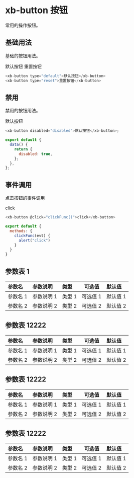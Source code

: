 # xb-button 按钮

常用的操作按钮。

## 基础用法

基础的按钮用法。

<div class="demo-button">
  <div>
    <xb-button type="default">默认按钮</xb-button>
    <xb-button type="reset">重置按钮</xb-button>
  </div>
</div>

```js
<xb-button type="default">默认按钮</xb-button>
<xb-button type="reset">重置按钮</xb-button>
```

## 禁用

禁用的按钮用法。

<div class="demo-button">
  <div>
    <xb-button disabled="disabled" >默认按钮</xb-button>
  </div>
</div>

```js
<xb-button disabled="disabled">默认按钮</xb-button>;

export default {
  data() {
    return {
      disabled: true,
    };
  },
};
```

## 事件调用

点击按钮的事件调用

<div class="demo-button">
  <div>
    <xb-button @click="clickFunc()">click</xb-button>
  </div>
</div>

```js
<xb-button @click="clickFunc()">click</xb-button>

export default {
  methods: {
    clickFunc(evt) {
      alert("click")
    }
  }
}
```

<script>
export default {
  data(){
    return{
      disabled:true
    }
  },
  methods: {
    clickFunc(evt) {
      alert("click")
    }
  }
}
</script>

[^_^]: update

  ## 参数表 1

  | 参数名   | 参数说明   | 类型   | 可选值   | 默认值   |
  | :------- | :--------- | :----- | -------- | :------- |
  | 参数名 1 | 参数说明 1 | 类型 1 | 可选值 1 | 默认值 1 |
  | 参数名 2 | 参数说明 2 | 类型 2 | 可选值 2 | 默认值 2 |

  ## 参数表 12222

  | 参数名   | 参数说明   | 类型   | 可选值   | 默认值   |
  | :------- | :--------- | :----- | -------- | :------- |
  | 参数名 1 | 参数说明 1 | 类型 1 | 可选值 1 | 默认值 1 |
  | 参数名 2 | 参数说明 2 | 类型 2 | 可选值 2 | 默认值 2 |

  ## 参数表 12222

  | 参数名   | 参数说明   | 类型   | 可选值   | 默认值   |
  | :------- | :--------- | :----- | -------- | :------- |
  | 参数名 1 | 参数说明 1 | 类型 1 | 可选值 1 | 默认值 1 |
  | 参数名 2 | 参数说明 2 | 类型 2 | 可选值 2 | 默认值 2 |

  ## 参数表 12222

  | 参数名   | 参数说明   | 类型   | 可选值   | 默认值   |
  | :------- | :--------- | :----- | -------- | :------- |
  | 参数名 1 | 参数说明 1 | 类型 1 | 可选值 1 | 默认值 1 |
  | 参数名 2 | 参数说明 2 | 类型 2 | 可选值 2 | 默认值 2 |

